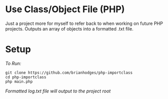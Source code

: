 # Use Class/Object File (PHP)
Just a project more for myself to refer back to when working on future PHP projects. Outputs an array of objects into a formatted .txt file.

# Setup
*To Run:*
  ```
  git clone https://github.com/brianhodges/php-importclass
  cd php-importclass
  php main.php
  ```
*Formatted log.txt file will output to the project root* 
